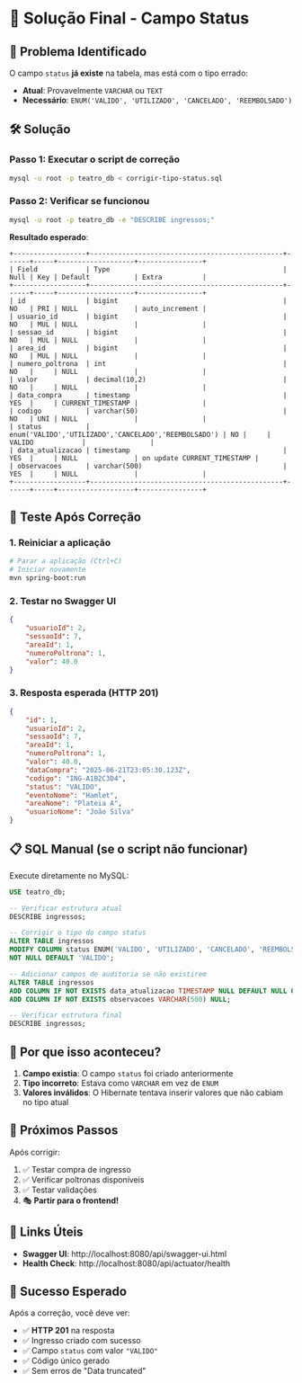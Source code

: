 # 🔧 Solução Final - Campo Status

## 🚨 Problema Identificado

O campo `status` **já existe** na tabela, mas está com o tipo errado:

-   **Atual**: Provavelmente `VARCHAR` ou `TEXT`
-   **Necessário**: `ENUM('VALIDO', 'UTILIZADO', 'CANCELADO', 'REEMBOLSADO')`

## 🛠️ Solução

### Passo 1: Executar o script de correção

```bash
mysql -u root -p teatro_db < corrigir-tipo-status.sql
```

### Passo 2: Verificar se funcionou

```bash
mysql -u root -p teatro_db -e "DESCRIBE ingressos;"
```

**Resultado esperado**:

```
+------------------+------------------------------------------------+------+-----+-------------------+----------------+
| Field            | Type                                           | Null | Key | Default           | Extra          |
+------------------+------------------------------------------------+------+-----+-------------------+----------------+
| id               | bigint                                         | NO   | PRI | NULL              | auto_increment |
| usuario_id       | bigint                                         | NO   | MUL | NULL              |                |
| sessao_id        | bigint                                         | NO   | MUL | NULL              |                |
| area_id          | bigint                                         | NO   | MUL | NULL              |                |
| numero_poltrona  | int                                            | NO   |     | NULL              |                |
| valor            | decimal(10,2)                                  | NO   |     | NULL              |                |
| data_compra      | timestamp                                      | YES  |     | CURRENT_TIMESTAMP |                |
| codigo           | varchar(50)                                    | NO   | UNI | NULL              |                |
| status           | enum('VALIDO','UTILIZADO','CANCELADO','REEMBOLSADO') | NO |     | VALIDO            |                |
| data_atualizacao | timestamp                                      | YES  |     | NULL              | on update CURRENT_TIMESTAMP |
| observacoes      | varchar(500)                                   | YES  |     | NULL              |                |
+------------------+------------------------------------------------+------+-----+-------------------+----------------+
```

## 🧪 Teste Após Correção

### 1. Reiniciar a aplicação

```bash
# Parar a aplicação (Ctrl+C)
# Iniciar novamente
mvn spring-boot:run
```

### 2. Testar no Swagger UI

```json
{
    "usuarioId": 2,
    "sessaoId": 7,
    "areaId": 1,
    "numeroPoltrona": 1,
    "valor": 40.0
}
```

### 3. Resposta esperada (HTTP 201)

```json
{
    "id": 1,
    "usuarioId": 2,
    "sessaoId": 7,
    "areaId": 1,
    "numeroPoltrona": 1,
    "valor": 40.0,
    "dataCompra": "2025-06-21T23:05:30.123Z",
    "codigo": "ING-A1B2C3D4",
    "status": "VALIDO",
    "eventoNome": "Hamlet",
    "areaNome": "Plateia A",
    "usuarioNome": "João Silva"
}
```

## 📋 SQL Manual (se o script não funcionar)

Execute diretamente no MySQL:

```sql
USE teatro_db;

-- Verificar estrutura atual
DESCRIBE ingressos;

-- Corrigir o tipo do campo status
ALTER TABLE ingressos
MODIFY COLUMN status ENUM('VALIDO', 'UTILIZADO', 'CANCELADO', 'REEMBOLSADO')
NOT NULL DEFAULT 'VALIDO';

-- Adicionar campos de auditoria se não existirem
ALTER TABLE ingressos
ADD COLUMN IF NOT EXISTS data_atualizacao TIMESTAMP NULL DEFAULT NULL ON UPDATE CURRENT_TIMESTAMP,
ADD COLUMN IF NOT EXISTS observacoes VARCHAR(500) NULL;

-- Verificar estrutura final
DESCRIBE ingressos;
```

## 🎯 Por que isso aconteceu?

1. **Campo existia**: O campo `status` foi criado anteriormente
2. **Tipo incorreto**: Estava como `VARCHAR` em vez de `ENUM`
3. **Valores inválidos**: O Hibernate tentava inserir valores que não cabiam no tipo atual

## 🚀 Próximos Passos

Após corrigir:

1. ✅ Testar compra de ingresso
2. ✅ Verificar poltronas disponíveis
3. ✅ Testar validações
4. 🎭 **Partir para o frontend!**

## 🔗 Links Úteis

-   **Swagger UI**: http://localhost:8080/api/swagger-ui.html
-   **Health Check**: http://localhost:8080/api/actuator/health

## 🎉 Sucesso Esperado

Após a correção, você deve ver:

-   ✅ **HTTP 201** na resposta
-   ✅ Ingresso criado com sucesso
-   ✅ Campo `status` com valor `"VALIDO"`
-   ✅ Código único gerado
-   ✅ Sem erros de "Data truncated"
